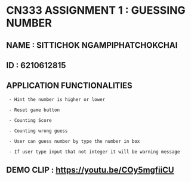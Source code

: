 # CN333 ASSIGNMENT 1 : GUESSING NUMBER

## NAME : SITTICHOK NGAMPIPHATCHOKCHAI

## ID : 6210612815

## APPLICATION FUNCTIONALITIES

     - Hint the number is higher or lower
    
     - Reset game button
    
     - Counting Score
    
     - Counting wrong guess
    
     - User can guess number by type the number in box
     
     - If user type input that not integer it will be warning message 
    
## DEMO CLIP : https://youtu.be/COy5mgfiiCU
    
